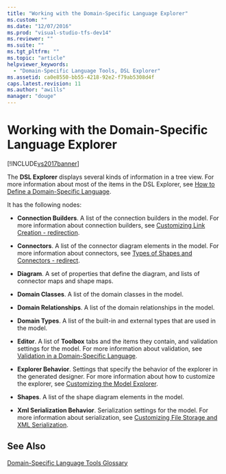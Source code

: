 ```yaml
---
title: "Working with the Domain-Specific Language Explorer"
ms.custom: ""
ms.date: "12/07/2016"
ms.prod: "visual-studio-tfs-dev14"
ms.reviewer: ""
ms.suite: ""
ms.tgt_pltfrm: ""
ms.topic: "article"
helpviewer_keywords: 
  - "Domain-Specific Language Tools, DSL Explorer"
ms.assetid: ca0e8550-bb55-4218-92e2-f79ab5308d4f
caps.latest.revision: 11
ms.author: "awills"
manager: "douge"
---
```

# Working with the Domain-Specific Language Explorer
[!INCLUDE[vs2017banner](../code-quality/includes/vs2017banner.md)]

The **DSL Explorer** displays several kinds of information in a tree view. For more information about most of the items in the DSL Explorer, see [How to Define a Domain-Specific Language](../modeling/how-to-define-a-domain-specific-language.md).  
  
 It has the following nodes:  
  
-   **Connection Builders**. A list of the connection builders in the model. For more information about connection builders, see [Customizing Link Creation - redirection](../misc/customizing-link-creation---redirection.md).  
  
-   **Connectors**. A list of the connector diagram elements in the model. For more information about connectors, see [Types of Shapes and Connectors - redirect](../misc/types-of-shapes-and-connectors---redirect.md).  
  
-   **Diagram**. A set of properties that define the diagram, and lists of connector maps and shape maps.  
  
-   **Domain Classes**. A list of the domain classes in the model.  
  
-   **Domain Relationships**. A list of the domain relationships in the model.  
  
-   **Domain Types**. A list of the built-in and external types that are used in the model.  
  
-   **Editor**. A list of **Toolbox** tabs and the items they contain, and validation settings for the model. For more information about validation, see [Validation in a Domain-Specific Language](../modeling/validation-in-a-domain-specific-language.md).  
  
-   **Explorer Behavior**. Settings that specify the behavior of the explorer in the generated designer. For more information about how to customize the explorer, see [Customizing the Model Explorer](../modeling/customizing-the-model-explorer.md).  
  
-   **Shapes**. A list of the shape diagram elements in the model.  
  
-   **Xml Serialization Behavior**. Serialization settings for the model. For more information about serialization, see [Customizing File Storage and XML Serialization](../modeling/customizing-file-storage-and-xml-serialization.md).  
  
## See Also  
 [Domain-Specific Language Tools Glossary](http://msdn.microsoft.com/en-us/ca5e84cb-a315-465c-be24-76aa3df276aa)
